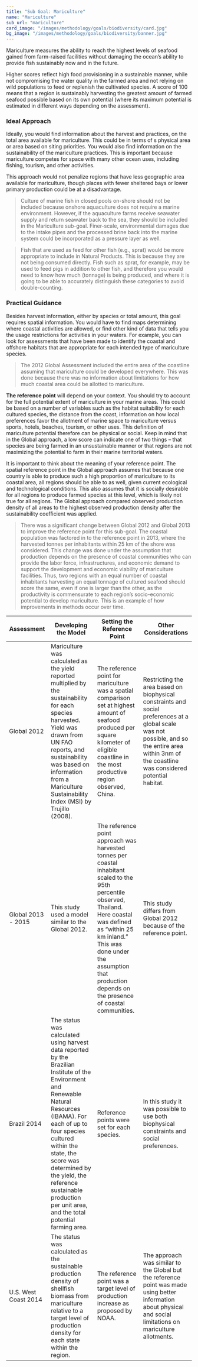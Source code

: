 ```yaml
---
title: "Sub Goal: Mariculture"
name: "Mariculture"
sub_url: "mariculture"
card_image: "/images/methodology/goals/biodiversity/card.jpg"
bg_image: "/images/methodology/goals/biodiversity/banner.jpg"
---
```


Mariculture measures the ability to reach the highest levels of seafood gained from farm-raised facilities without damaging the ocean’s ability to provide fish sustainably now and in the future.

Higher scores reflect high food provisioning in a sustainable manner, while not compromising the water quality in the farmed area and not relying on wild populations to feed or replenish the cultivated species. A score of 100 means that a region is sustainably harvesting the greatest amount of farmed seafood possible based on its own potential (where its maximum potential is estimated in different ways depending on the assessment).

### Ideal Approach

Ideally, you would find information about the harvest and practices, on the total area available for mariculture. This could be in terms of s physical area or area based on siting priorities. You would also find information on the sustainability of the mariculture practices. This is important because mariculture competes for space with many other ocean uses, including fishing, tourism, and other activities.

This approach would not penalize regions that have less geographic area available for mariculture, though places with fewer sheltered bays or lower primary production could be at a disadvantage.

> Culture of marine fish in closed pools on-shore should not be included because onshore aquaculture does not require a marine environment. However, if the aquaculture farms receive seawater supply and return seawater back to the sea, they should be included in the Mariculture sub-goal. Finer-scale, environmental damages due to the intake pipes and the processed brine back into the marine system could be incorporated as a pressure layer as well.

> Fish that are used as feed for other fish (e.g., sprat) would be more appropriate to include in Natural Products. This is because they are not being consumed directly. Fish such as sprat, for example, may be used to feed pigs in addition to other fish, and therefore you would need to know how much (tonnage) is being produced, and where it is going to be able to accurately distinguish these categories to avoid double-counting.

### Practical Guidance

Besides harvest information, either by species or total amount, this goal requires spatial information. You would have to find maps determining where coastal activities are allowed, or find other kind of data that tells you the usage restrictions for activities in your waters. For example, you can look for assessments that have been made to identify the coastal and offshore habitats that are appropriate for each intended type of mariculture species.

> The 2012 Global Assessment included the entire area of the coastline assuming that mariculture could be developed everywhere. This was done because there was no information about limitations for how much coastal area could be allotted to mariculture.

**The reference point** will depend on your context. You should try to account for the full potential extent of mariculture in your marine areas. This could be based on a number of variables such as the habitat suitability for each cultured species, the distance from the coast, information on how local preferences favor the allotment of marine space to mariculture versus sports, hotels, beaches, tourism, or other uses. This definition of mariculture potential therefore can be physical or social. Keep in mind that in the Global approach, a low score can indicate one of two things – that species are being farmed in an unsustainable manner or that regions are not maximizing the potential to farm in their marine territorial waters.

It is important to think about the meaning of your reference point. The spatial reference point in the Global approach assumes that because one country is able to produce such a high proportion of mariculture to its coastal area, all regions should be able to as well, given current ecological and technological conditions. This also assumes that it is socially desirable for all regions to produce farmed species at this level, which is likely not true for all regions. The Global approach compared observed production density of all areas to the highest observed production density after the sustainability coefficient was applied.

> There was a significant change between Global 2012 and Global 2013 to improve the reference point for this sub-goal. The coastal population was factored in to the reference point in 2013, where the harvested tonnes per inhabitants within 25 km of the shore was considered. This change was done under the assumption that production depends on the presence of coastal communities who can provide the labor force, infrastructures, and economic demand to support the development and economic viability of mariculture facilities. Thus, two regions with an equal number of coastal inhabitants harvesting an equal tonnage of cultured seafood should score the same, even if one is larger than the other, as the productivity is commensurate to each region’s socio-economic potential to develop mariculture. This is an example of how improvements in methods occur over time.


| Assessment           | Developing the Model	                                                                                                                                                                                                                                                                                                                   | Setting the Reference Point                                                                                                                                                                                                                                                      | Other Considerations                                                                                                                                                                                  |
|----------------------|-----------------------------------------------------------------------------------------------------------------------------------------------------------------------------------------------------------------------------------------------------------------------------------------------------------------------------------------|----------------------------------------------------------------------------------------------------------------------------------------------------------------------------------------------------------------------------------------------------------------------------------|-------------------------------------------------------------------------------------------------------------------------------------------------------------------------------------------------------|
| Global 2012          | Mariculture was calculated as the yield reported multiplied by the sustainability for each species harvested. Yield was drawn from UN FAO reports, and sustainability was based on information from a Mariculture Sustainability Index (MSI) by Trujillo (2008).                                                                        | The reference point for mariculture was a spatial comparison set at highest amount of seafood produced per square kilometer of eligible coastline in the most productive region observed, China.                                                                                 | Restricting the area based on biophysical constraints and social preferences at a global scale was not possible, and so the entire area within 3nm of the coastline was considered potential habitat. |
| Global 2013 - 2015   | This study used a model similar to the Global 2012.                                                                                                                                                                                                                                                                                     | The reference point approach was harvested tonnes per coastal inhabitant scaled to the 95th percentile observed, Thailand. Here coastal was defined as “within 25 km inland.” This was done under the assumption that production depends on the presence of coastal communities. | This study differs from Global 2012 because of the reference point.                                                                                                                                   |
| Brazil 2014	         | The status was calculated using harvest data reported by the Brazilian Institute of the Environment and Renewable Natural Resources (IBAMA). For each of up to four species cultured within the state, the score was determined by the yield, the reference sustainable production per unit area, and the total potential farming area. | Reference points were set for each species.                                                                                                                                                                                                                                      | In this study it was possible to use both biophysical constraints and social preferences.                                                                                                             |
| U.S. West Coast 2014 | The status was calculated as the sustainable production density of shellfish biomass from mariculture relative to a target level of production density for each state within the region.                                                                                                                                                | The reference point was a target level of production increase as proposed by NOAA.                                                                                                                                                                                               | The approach was similar to the Global but the reference point was made using better information about physical and social limitations on mariculture allotments.                                     |
